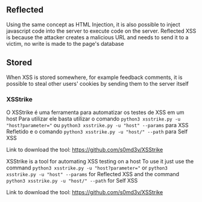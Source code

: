 ## Reflected 
Using the same concept as HTML Injection, it is also possible to inject javascript code into the server to execute code on the server. Reflected XSS is because the attacker creates a malicious URL and needs to send it to a victim, no write is made to the page's database

## Stored 
When XSS is stored somewhere, for example feedback comments, it is possible to steal other users' cookies by sending them to the server itself

### XSStrike
O XSStrike é uma ferramenta para automatizar os testes de XSS em um host
Para utilizar ele basta utilizar o comando `python3 xsstrike.py -u "host?parameter="` ou `python3 xsstrike.py -u "host" --params` para XSS Refletido e o comando `python3 xsstrike.py -u "host/" --path` para Self XSS

Link to download the tool: https://github.com/s0md3v/XSStrike

XSStrike is a tool for automating XSS testing on a host To use it just use the command `python3 xsstrike.py -u "host?parameter="` or `python3 xsstrike.py -u "host" --params` for Reflected XSS and the command `python3 xsstrike.py -u "host/" --path` for Self XSS 

Link to download the tool: https://github.com/s0md3v/XSStrike